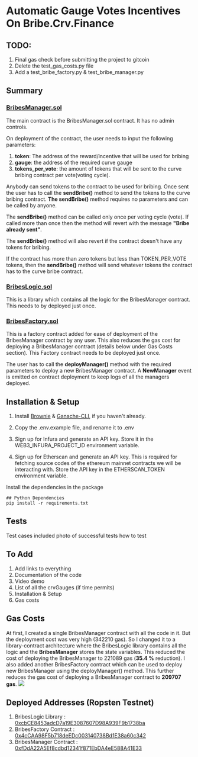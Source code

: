 # Automatic Gauge Votes Incentives On Bribe.Crv.Finance

## TODO:
1. Final gas check before submitting the project to gitcoin
2. Delete the test_gas_costs.py file
3. Add a test_bribe_factory.py & test_bribe_manager.py
## Summary
### [BribesManager.sol]((https://github.com/realdiganta/crv-bribe-automator/blob/main/contracts/BribesManager.sol))
The main contract is the BribesManager.sol contract. It has no admin controls.

On deployment of the contract, the user needs to input the following parameters:
 1. <strong>token</strong>: The address of the reward/incentive that will be used for bribing
 2. <strong>gauge</strong>: the address of the required curve gauge
 3. <strong>tokens_per_vote</strong>: the amount of tokens that will be sent to the curve bribing contract per vote(voting cycle).

 Anybody can send tokens to the contract to be used for bribing.
 Once sent the user has to call the <strong>sendBribe()</strong> method to send the tokens to the curve bribing contract. <strong>The sendBribe()</strong> method requires no parameters and can be called by anyone.

 The <strong>sendBribe()</strong> method can be called only once per voting cycle (vote). If called more than once then the method will revert with the message <strong>"Bribe already sent"</strong>. 

 The <strong>sendBribe()</strong> method will also revert if the contract doesn't have any tokens for bribing.

 If the contract has more than zero tokens but less than TOKEN_PER_VOTE tokens, then the <strong>sendBribe()</strong> method will send whatever tokens the contract has to the curve bribe contract.

 ### [BribesLogic.sol](https://github.com/realdiganta/crv-bribe-automator/blob/main/contracts/library/BribesLogic.sol)
 This is a library which contains all the logic for the BribesManager contract. This needs to by deployed just once.

 ### [BribesFactory.sol](https://github.com/realdiganta/crv-bribe-automator/blob/main/contracts/BribesFactory.sol)
This is a factory contract added for ease of deployment of the BribesManager contract by any user. This also reduces the gas cost for deploying a BribesManager contract (details below under Gas Costs section). This Factory contract needs to be deployed just once.

The user has to call the <strong>deployManager()</strong> method with the required parameters to deploy a new BribesManager contract. A <strong>NewManager</strong> event is emitted on contract deployment to keep logs of all the managers deployed.

## Installation & Setup

1. Install [Brownie](https://eth-brownie.readthedocs.io/en/stable/install.html) & [Ganache-CLI](https://www.npmjs.com/package/ganache-cli), if you haven't already.

2. Copy the .env.example file, and rename it to .env

3. Sign up for Infura and generate an API key. Store it in the WEB3_INFURA_PROJECT_ID environment variable.

4. Sign up for Etherscan and generate an API key. This is required for fetching source codes of the ethereum mainnet contracts we will be interacting with. Store the API key in the ETHERSCAN_TOKEN environment variable.

Install the dependencies in the package
```
## Python Dependencies
pip install -r requirements.txt
```

## Tests
Test cases included
photo of successful tests
how to test

## To Add
1. Add links to everything
2. Documentation of the code
3. Video demo
4. List of all the crvGauges (if time permits)
5. Installation & Setup
6. Gas costs


## Gas Costs
At first, I created a single BribesManager contract with all the code in it. But the deployment cost was very high (342210 gas). So I changed it to a library-contract architecture where the <strogn>BribesLogic</strong> library contains all the logic and the <strong>BribesManager</strong> stores the state variables. This reduced the cost of deploying the BribesManager to 221089 gas (<strong>35.4 %</strong> reduction).
I also added another BribesFactory contract which can be used to deploy new BribesManager using the deployManager() method. This further reduces the gas cost of deploying a BribesManager contract to <strong>209707 gas</strong>.
<img src="https://user-images.githubusercontent.com/47485188/145610075-5dd17449-8e57-4552-bbb9-6f8ed5ab971c.png"> </img>

## Deployed Addresses (Ropsten Testnet)
1. BribesLogic Library : [0xcbCE8453adcD7a19E3087607D98A939F9b1738ba](https://ropsten.etherscan.io/address/0xcbCE8453adcD7a19E3087607D98A939F9b1738ba)
2. BribesFactory Contract : [0x4cCAA98F5b718deEDc003140738Bd1E38a60c342](https://ropsten.etherscan.io/address/0x4ccaa98f5b718deedc003140738bd1e38a60c342)
3. BribesManager Contract : [0xfDdA22A5Ef8cdbd12341f871EbDA4eE588A41E33](https://ropsten.etherscan.io/address/0xfDdA22A5Ef8cdbd12341f871EbDA4eE588A41E33)
